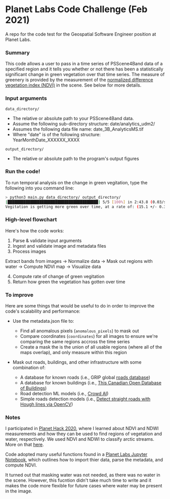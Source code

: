 # Planet Labs Code Challenge (Feb 2021)
A repo for the code test for the Geospatial Software Engineer position at Planet Labs.

### Summary
This code allows a user to pass in a time series of PSScene4Band data of a specified region and it tells you whether or not there has been a statistically significant change in green vegetation over that time series. The measure of greenery is provided by the measurement of the [normalized difference vegetation
index (NDVI)](https://en.wikipedia.org/wiki/Normalized_difference_vegetation_index) in the scene. See below for more details.

### Input arguments
```data_directory/```
- The relative or absolute path to your PSScene4Band data.
- Assume the following sub-directory structure: date/analytics_udm2/
- Assumes the following data file name: date_3B_AnalyticsMS.tif
- Where "date" is of the following structure: YearMonthDate_XXXXXX_XXXX

```output_directory/```
- The relative or absolute path to the program's output figures

### Run the code!
To run temporal analysis on the change in green vegitation, type the following into you command line:

```bash
> python3 main.py data_directory/ output_directory/
|████████████████████████████████████████| 5/5 [100%] in 2:43.8 (0.03/s)
Vegitation is getting more green over time, at a rate of: (15.1 +/- 0.3) % per day.
```

### High-level flowchart
Here's how the code works:

1) Parse & validate input arguments
2) Ingest and validate image and metadata files
3) Process images

Extract bands from images &rarr; Normalize data &rarr; Mask out regions with water &rarr; Compute NDVI map &rarr; Visualize data

4) Compute rate of change of green vegitation
5) Return how green the vegetation has gotten over time

### To improve
Here are some things that would be useful to do in order to improve the code's scalability and performance:

- Use the metadata.json file to:
    - Find all anomalous pixels (```anomalous_pixels```) to mask out
    - Compare coordinates (```coordinates```) for all images to ensure we're comparing the same regions accross the time series
    - Create a mask the is the union of all usable regions (where all of the maps overlap), and only measure within this region

- Mask out roads, buildings, and other infrastructure with some combination of:
    - A database for known roads (i.e., GRIP global [roads database](https://www.globio.info/download-grip-dataset))
    - A database for known buildings (i.e., [This Canadian Open Database of Buildings](https://www.statcan.gc.ca/eng/lode/databases/odb))
    - Road detection ML models (i.e., [Crowd AI](https://www.crowdai.com/))
    - Simple roads detection models (i.e., [Detect straight roads with Hough lines via OpenCV](https://opencv-python-tutroals.readthedocs.io/en/latest/py_tutorials/py_imgproc/py_houghlines/py_houghlines.html))


### Notes
I participated in [Planet Hack 2020](https://www.planet.com/pulse/planet-hack-2020-our-annual-hackathon-goes-virtual/), where I learned about NDVI and NDWI measurements and how they can be used to find regions of vegetation and water, respectively. We used NDVI and NDWI to classify arctic streams. More on that [here](https://github.com/kevinlacaille/planet_hack_2020_arctic_streams).

Code adopted many useful functions found in a [Planet Labs Jupyter Notebook](https://github.com/planetlabs/notebooks/tree/master/jupyter-notebooks/ndvi), which outlines how to import thier data, parse the metadata, and compute NDVI.

It turned out that masking water was not needed, as there was no water in the scene. However, this fucntion didn't take much time to write and it makes the code more flexible for future cases where water may be present in the image.
